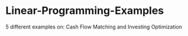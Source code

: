 # Linear-Programming-Examples
5 different examples on: Cash Flow Matching and Investing Optimization 
